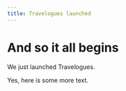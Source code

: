 ```yaml
---
title: Travelogues launched
---
```


# And so it all begins

We just launched Travelogues.

<!-- more -->

Yes, here is some more text.

